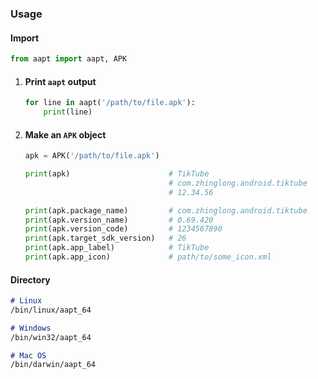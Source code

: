 ### Usage

#### Import

```py
from aapt import aapt, APK
```
1. #### Print `aapt` output
    ```py
    for line in aapt('/path/to/file.apk'):
        print(line)
    ```
2. #### Make an `APK` object
    ```py
    apk = APK('/path/to/file.apk')

    print(apk)                      # TikTube
                                    # com.zhinglong.android.tiktube
                                    # 12.34.56

    print(apk.package_name)         # com.zhinglong.android.tiktube
    print(apk.version_name)         # 0.69.420
    print(apk.version_code)         # 1234567890
    print(apk.target_sdk_version)   # 26
    print(apk.app_label)            # TikTube
    print(apk.app_icon)             # path/to/some_icon.xml

    ```


#### Directory
```md
# Linux
/bin/linux/aapt_64

# Windows
/bin/win32/aapt_64

# Mac OS
/bin/darwin/aapt_64
```